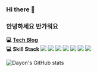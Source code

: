 ### Hi there 👋
### 안녕하세요 반가워요

**💻 [Tech Blog](https://velog.io/@dayon_log)**<br/>
**💻 Skill Stack**
<img src="https://img.shields.io/badge/Java-003366"/></a>
<img src="https://img.shields.io/badge/Spring-6DB33F"/></a>
<img src="https://img.shields.io/badge/JPA-13C100"/></a>
<img src="https://img.shields.io/badge/-python-blue"/></a>
<img src="https://img.shields.io/badge/MySQL-4479A1"/></a>
<img src="https://img.shields.io/badge/-MariaDB-critical"/></a>
<img src="https://img.shields.io/badge/AWS-232F3E"/></a>


![Dayon's GitHub stats](https://github-readme-stats.vercel.app/api?username=Dayeon-Hong&count_private=true)



<!--
**Dayeon-Hong/Dayeon-Hong** is a ✨ _special_ ✨ repository because its `README.md` (this file) appears on your GitHub profile.

Here are some ideas to get you started:

- 🔭 I’m currently working on ...
- 🌱 I’m currently learning ...
- 👯 I’m looking to collaborate on ...
- 🤔 I’m looking for help with ...
- 💬 Ask me about ...
- 📫 How to reach me: ...
- 😄 Pronouns: ...
- ⚡ Fun fact: ...
-->
